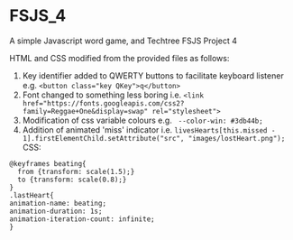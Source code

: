 # FSJS_4
A simple Javascript word game, and Techtree FSJS Project 4


HTML and CSS modified from the provided files as follows:
1. Key identifier added to QWERTY buttons to facilitate keyboard listener e.g. ```<button class="key QKey">q</button>```
2. Font changed to something less boring i.e. ```<link href="https://fonts.googleapis.com/css2?family=Reggae+One&display=swap" rel="stylesheet">```
3. Modification of css variable colours e.g. ``` --color-win: #3db44b;```
4. Addition of animated 'miss' indicator i.e. ```livesHearts[this.missed - 1].firstElementChild.setAttribute("src", "images/lostHeart.png");```
CSS:
```
@keyframes beating{
  from {transform: scale(1.5);}
  to {transform: scale(0.8);}
}
.lastHeart{
animation-name: beating;
animation-duration: 1s;
animation-iteration-count: infinite;
}
```


